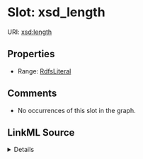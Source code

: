 

# Slot: xsd_length





URI: [xsd:length](http://www.w3.org/2001/XMLSchema#length)



<!-- no inheritance hierarchy -->








## Properties

* Range: [RdfsLiteral](../classes/RdfsLiteral.md)





## Comments

* No occurrences of this slot in the graph.



## LinkML Source

<details>

```yaml
name: xsd_length
comments:
- No occurrences of this slot in the graph.
from_schema: okns:fiokg
exact_mappings:
- http://www.w3.org/2001/XMLSchema#length
rank: 1000
slot_uri: xsd:length
alias: xsd_length
range: rdfs_Literal

```
</details>